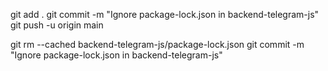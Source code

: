 git add .
git commit -m "Ignore package-lock.json in backend-telegram-js"
git push -u origin main


git rm --cached backend-telegram-js/package-lock.json
git commit -m "Ignore package-lock.json in backend-telegram-js"
